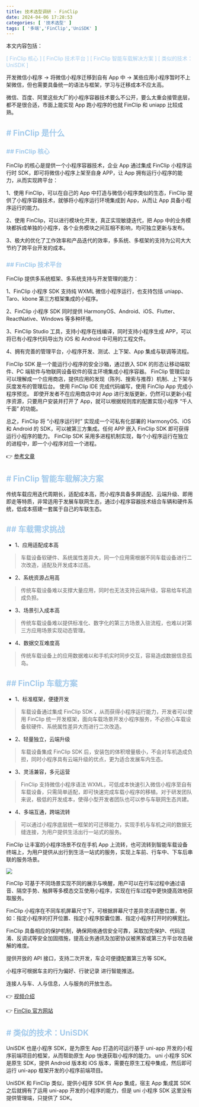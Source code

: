 ```yaml
---
title: 技术选型调研 - FinClip
date: 2024-04-06 17:28:53
categories: [ '技术选型' ]
tags: [ '多端','FinClip','UniSDK' ]
---
```


本文内容包括：

<font color=#A3CAEB>[ FinClip 核心 ]</font>
<font color=#A3CAEB>[ FinClip 技术平台 ]</font>
<font color=#A3CAEB>[ FinClip 智能车载解决方案 ]</font>
<font color=#A3CAEB>[ 类似的技术：UniSDK ]</font>

开发微信小程序 → 将微信小程序迁移到自有 App 中 → 某些应用小程序暂时不上架微信，但也需要具备统一的语法与框架，学习与迁移成本不应太高。

微信、百度、阿里这些大厂的小程序容器技术要么不公开，要么太重会接管底层，都不是很合适，市面上能实现 App 跑小程序的也就 FinClip 和 uniapp 比较成熟。

## <font color=#A3CAEB># FinClip 是什么</font>

### <font color=#A3CAEB>## FinClip 核心</font>

FinClip 的核心是提供一个小程序容器技术，企业 App 通过集成 FinClip 小程序运行时 SDK，即可将微信小程序上架至自身 APP，让 App 拥有运行小程序的能力，从而实现跨平台：

1、使用 FinClip，可以在自己的 App 中打造与微信小程序类似的生态，FinClip 提供了小程序容器技术，就够将小程序运行环境集成到 App，从而让 App 具备小程序运行的能力。

2、使用 FinClip，可以进行模块化开发，真正实现敏捷迭代，把 App 中的业务模块都拆成单独的小程序，各个业务模块之间互相不影响，均可独立更新与发布。

3、极大的优化了工作效率和产品迭代的效率，多系统、多框架的支持为公司大大节约了跨平台开发的成本。

### <font color=#A3CAEB>## FinClip 技术平台</font>

FinClip 提供多系统框架、多系统支持与开发管理的能力：

1、FinClip 小程序 SDK 支持纯 WXML 微信小程序运行，也支持包括 uniapp、Taro、kbone 第三方框架集成的小程序。

2、FinClip 小程序 SDK 同时提供 HarmonyOS、Android、iOS、Flutter、ReactNative、Windows 等多种环境。

3、FinClip Studio 工具，支持小程序在线编译，同时支持小程序生成 APP，可以将已有小程序代码导出为 iOS 和 Android 中可用的工程文件。

4、拥有完善的管理平台，小程序开发、测试、上下架、App 集成与联调等流程。

FinClip SDK 是一个能运行小程序的安全沙箱，通过嵌入 SDK 的形态让移动端软件、PC 端软件与物联网设备软件的宿主环境集成小程序容器。
FinClip 管理后台可以理解成一个应用商店，提供应用的发现（陈列、搜索与推荐）机制、上下架与灰度发布的管理后台。
使用 FinClip IDE 完成代码编写，使用 FinClip App 完成小程序预览。
即使开发者不在应用商店中对 App 进行发版更新，仍然可以更新小程序资源，只要用户安装并打开了 App，就可以根据规则库的配置实现小程序 “千人千面” 的功能。

总之，FinClip 将 “小程序运行时” 实现成一个可私有化部署的 HarmonyOS、iOS 和 Android 的 SDK，可以被第三方集成。任何 APP 嵌入 FinClip SDK 即可获得运行小程序的能力。
FinClip SDK 采用多进程机制实现，每个小程序运行在独立的进程中，即一个小程序对应一个进程。

👉 [参考文章](https://www.finclip.com/blog/privatizing-browsers/)

## <font color=#A3CAEB># FinClip 智能车载解决方案</font>

传统车载应用迭代周期长，适配成本高，而小程序具备多屏适配、云端升级、即用即走等特质，非常适用于发展车联网生态，通过小程序容器技术结合车辆和硬件系统，低成本搭建一套属于自己的车联生态。

## <font color=#A3CAEB>## 车载需求挑战</font>

- 1、应用适配成本高
> 车载设备软硬件、系统属性差异大，同一个应用需根据不同车载设备进行二次改造，适配及开发成本过高。

- 2、系统资源占用高
> 传统车载设备难以支撑大量应用，同时也无法支持云端升级，容易给车机造成负担。

- 3、场景引入成本高
> 传统车载设备难以提供标准化、数字化的第三方场景入驻流程，也难以对第三方应用场景实现动态管理。

- 4、数据交互难度高
> 传统车载设备上的应用数据难以和手机实时同步交互，容易造成数据信息孤岛。

## <font color=#A3CAEB>## FinClip 车载方案</font>

- 1、标准框架，便捷开发
> 车载设备通过集成 FinClip SDK ，从而获得小程序运行能力，开发者可以使用 FinClip 统一开发框架，面向车载场景开发小程序服务，不必担心车载设备软硬件、系统属性差异大而进行二次改造。

- 2、轻量独立，云端升级
> 车载设备集成 FinClip SDK 后，安装包的体积增量极小，不会对车机造成负担，同时小程序具有云端升级的优点，更为适合发展车内生态。

- 3、灵活兼容，多元运营
> FinClip 支持微信小程序语法 WXML，可低成本快速引入微信小程序至自有车载设备，只需简单适配，即可快速完成车载小程序的移植。对于研发团队来说，极低的开发成本，使得小型开发者团队也可以参与车联网生态共建。

- 4、多端互通，跨端流转
> 可以通过小程序底层统一框架的可迁移能力，实现手机与车机之间的数据无缝连接，为用户提供生活出行一站式的服务。

FinClip 让丰富的小程序场景不仅在手机 App 上流转，也可流转到智能车载设备终端上，为用户提供从出行到生活一站式的服务，实现上车前、行车中、下车后串联的服务场景。

![](https://www.finclip.com/img/fc_landpage_car_img2.ef92df69.png)

FinClip 可基于不同场景实现不同的展示与唤醒，用户可以在行车过程中通过语音、隔空手势、触屏等多模态交互使用小程序，实现在行车过程中更快捷高效地获取服务。

FinClip 小程序在不同车机屏幕尺寸下，可根据屏幕尺寸差异灵活调整位置，例如：指定小程序的打开位置、指定小程序胶囊位置、指定小程序打开时的横宽比。

FinClip 具备相应的保护机制，确保网络通信安全可靠，采取加壳保护、代码混淆、反调试等安全加固措施，提高业务通讯及加密协议被黑客或第三方平台攻击破解的难度。

提供开放的 API 接口，支持二次开发，车企可便捷配置第三方等 SDK。

小程序可根据车主的行为偏好、行驶记录 进行智能推送。

连接人与车、人与信息，人与服务的开放生态。

👉 [视频介绍](https://public-1251849568.cos.ap-guangzhou.myqcloud.com/homeSite/video/car.mp4)

👉 [FinClip 官方网站](https://www.finclip.com/)

## <font color=#A3CAEB># 类似的技术：UniSDK</font>

UniSDK 也是小程序 SDK，是为原生 App 打造的可运行基于 uni-app 开发的小程序前端项目的框架，从而帮助原生 App 快速获取小程序的能力。
uni 小程序 SDK 是原生 SDK，提供 Android 版本和 iOS 版本，需要在原生工程中集成，然后即可运行 uni-app 框架开发的小程序前端项目。

UniSDK 和 FinClip 类似，提供小程序 SDK 供 App 集成，宿主 App 集成其 SDK 之后就拥有了运用 uni-app 开发的小程序的能力，但是 uni 小程序 SDK 这里没有提供管理端，只提供了 SDK。




